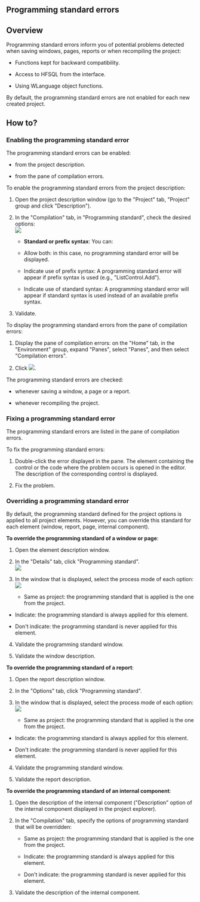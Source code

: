 


## Programming standard errors
			



<a name="NOTE1"></a>
<a name="NOTE1_1"></a>


## Overview
<a name="overview_ELTTEXTE000228"></a>
Programming standard errors inform you of potential problems detected when saving windows, pages, reports or when recompiling the project: 

- Functions kept for backward compatibility.

- Access to HFSQL from the interface.

- Using WLanguage object functions. 




By default, the programming standard errors are not enabled for each new created project.

<a name="NOTE2"></a>
<a name="NOTE2_1"></a>


## How to?
<a name="how_ELTTEXTE000252"></a>


### Enabling the programming standard error
<a name="enabling_the_programming_standard_error_ELTPARAGRAPHE000024"></a>

The programming standard errors can be enabled: 

- from the project description. 

- from the pane of compilation errors. 




To enable the programming standard errors from the project description:

1. Open the project description window (go to the "Project" tab, "Project" group and click "Description"). 

2. In the "Compilation" tab, in "Programming standard", check the desired options: <br>![](https://doc.pcsoft.fr/en-US/images/image.awp?langid=3&name=Compilation_Norme%20-%20HC%20N%B0001.gif)


	- **Standard or prefix syntax**: You can: 

	- Allow both: in this case, no programming standard error will be displayed. 

	- Indicate use of prefix syntax: A programming standard error will appear if prefix syntax is used (e.g., "ListControl.Add"). 

	- Indicate use of standard syntax: A programming standard error will appear if standard syntax is used instead of an available prefix syntax. 

3. Validate. 




To display the programming standard errors from the pane of compilation errors:

1. Display the pane of compilation errors: on the "Home" tab, in the "Environment" group, expand "Panes", select "Panes", and then select "Compilation errors". 

2. Click ![](https://doc.pcsoft.fr/en-US/images/image.awp?langid=3&name=Compilation_Norme%20-%20HC%20N%B0002.gif).




The programming standard errors are checked:

- whenever saving a window, a page or a report.

- whenever recompiling the project.



<a name="NOTE2_2"></a>


### Fixing a programming standard error
<a name="fixing_programming_standard_error_ELTPARAGRAPHE000122"></a>

The programming standard errors are listed in the pane of compilation errors.

To fix the programming standard errors:

1. Double-click the error displayed in the pane. The element containing the control or the code where the problem occurs is opened in the editor. The description of the corresponding control is displayed.

2. Fix the problem.



<a name="NOTE2_3"></a>


### Overriding a programming standard error
<a name="overriding_programming_standard_error_ELTPARAGRAPHE000134"></a>

By default, the programming standard defined for the project options is applied to all project elements. However, you can override this standard for each element (window, report, page, internal component). 

**To override the programming standard of a window or page**:

1. Open the element description window. 

2. In the "Details" tab, click "Programming standard". <br>![](https://doc.pcsoft.fr/en-US/images/image.awp?langid=3&name=Compilation_Norme%20-%20HC%20N%B0003.gif&type=thumb)


3. In the window that is displayed, select the process mode of each option: <br>![](https://doc.pcsoft.fr/en-US/images/image.awp?langid=3&name=Compilation_Norme%20-%20HC%20N%B0004.gif)


	- Same as project: the programming standard that is applied is the one from the project. 

- Indicate: the programming standard is always applied for this element. 

- Don't indicate: the programming standard is never applied for this element. 

4. Validate the programming standard window. 

5. Validate the window description. 




**To override the programming standard of a report**:

1. Open the report description window. 

2. In the "Options" tab, click "Programming standard". 

3. In the window that is displayed, select the process mode of each option: <br>![](https://doc.pcsoft.fr/en-US/images/image.awp?langid=3&name=Compilation_Norme%20-%20HC%20N%B0004.gif)


	- Same as project: the programming standard that is applied is the one from the project. 

- Indicate: the programming standard is always applied for this element. 

- Don't indicate: the programming standard is never applied for this element. 

4. Validate the programming standard window. 

5. Validate the report description. 



**To override the programming standard of an internal component**: 

1. Open the description of the internal component ("Description" option of the internal component displayed in the project explorer). 

2. In the "Compilation" tab, specify the options of programming standard that will be overridden: 

	- Same as project: the programming standard that is applied is the one from the project. 

	- Indicate: the programming standard is always applied for this element. 

	- Don't indicate: the programming standard is never applied for this element. 




3. Validate the description of the internal component. 





